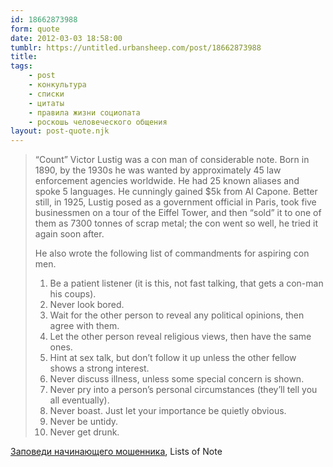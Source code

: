 ```yaml
---
id: 18662873988
form: quote
date: 2012-03-03 18:58:00
tumblr: https://untitled.urbansheep.com/post/18662873988
title: 
tags:
    - post
    - конкультура
    - списки
    - цитаты
    - правила жизни социопата
    - роскошь человеческого общения
layout: post-quote.njk
---
```


<blockquote>
<p>“Count” Victor Lustig was a con man of considerable note. Born in 1890, by the 1930s he was wanted by approximately 45 law enforcement agencies worldwide. He had 25 known aliases and spoke 5 languages. He cunningly gained $5k from Al Capone. Better still, in 1925, Lustig posed as a government official in Paris, took five businessmen on a tour of the Eiffel Tower, and then &ldquo;sold&rdquo; it to one of them as 7300 tonnes of scrap metal; the con went so well, he tried it again soon after.</p>

<p>He also wrote the following list of commandments for aspiring con men.</p>

<ol><li>Be a patient listener (it is this, not fast talking, that gets a con-man his coups).</li>
<li>Never look bored.</li>
<li>Wait for the other person to reveal any political opinions, then agree with them.</li>
<li>Let the other person reveal religious views, then have the same ones.</li>
<li>Hint at sex talk, but don’t follow it up unless the other fellow shows a strong interest.</li>
<li>Never discuss illness, unless some special concern is shown.</li>
<li>Never pry into a person’s personal circumstances (they’ll tell you all eventually).</li>
<li>Never boast. Just let your importance be quietly obvious.</li>

<li>Never be untidy.</li>
<li>Never get drunk.</li>
</ol>
</blockquote>

<a href="http://www.listsofnote.com/2012/02/10-commandments-for-con-men.html">Заповеди начинающего мошенника</a>, Lists of Note
